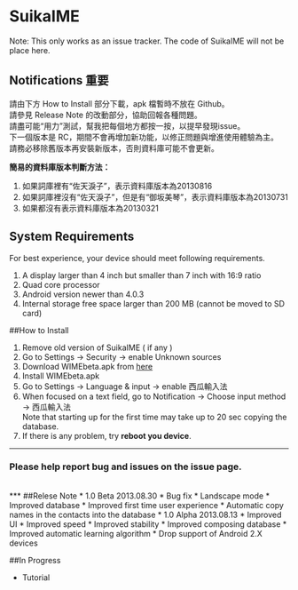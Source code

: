 SuikaIME
========
Note:
This only works as an issue tracker. The code of SuikaIME will not be place here.

## Notifications **重要**
請由下方 How to Install 部分下載，apk 檔暫時不放在 Github。<br>
請參見 Release Note 的改動部分，協助回報各種問題。<br>
請盡可能“用力”測試，幫我把每個地方都按一按，以提早發現issue。<br>
下一個版本是 RC，期間不會再增加新功能，以修正問題與增進使用體驗為主。<br>
請務必移除舊版本再安裝新版本，否則資料庫可能不會更新。<br>

**簡易的資料庫版本判斷方法：**

1. 如果詞庫裡有“佐天淚子”，表示資料庫版本為20130816
1. 如果詞庫裡沒有“佐天淚子”，但是有“御坂美琴”，表示資料庫版本為20130731
2. 如果都沒有表示資料庫版本為20130321

## System Requirements
For best experience, your device should meet following requirements.   

1. A display larger than 4 inch but smaller than 7 inch with 16:9 ratio
2. Quad core processor
3. Android version newer than 4.0.3
4. Internal storage free space larger than 200 MB (cannot be moved to SD card)

##How to Install
1. Remove old version of SuikaIME ( if any )
1. Go to Settings -> Security -> enable Unknown sources
1. Download WIMEbeta.apk from [here](https://dl.dropboxusercontent.com/u/266760/WIMEbeta.apk)
2. Install WIMEbeta.apk
3. Go to Settings -> Language & input -> enable 西瓜輸入法
4. When focused on a text field, go to Notification -> Choose input method -> 西瓜輸入法<br>
Note that starting up for the first time may take up to 20 sec copying the database. 
5. If there is any problem, try **reboot you device**.

***
### Please help report bug and issues on the issue page.
<br>
***
##Relese Note
* 1.0 Beta 2013.08.30
	*	Bug fix
	*	Landscape mode
	*	Improved database
	*	Improved first time user experience
	*	Automatic copy names in the contacts into the database
* 1.0 Alpha 2013.08.13
	*	Improved UI
	*	Improved speed
	*	Improved stability
	*	Improved composing database
	*	Improved automatic learning algorithm
	*	Drop support of Android 2.X devices
	
##In Progress
* Tutorial
